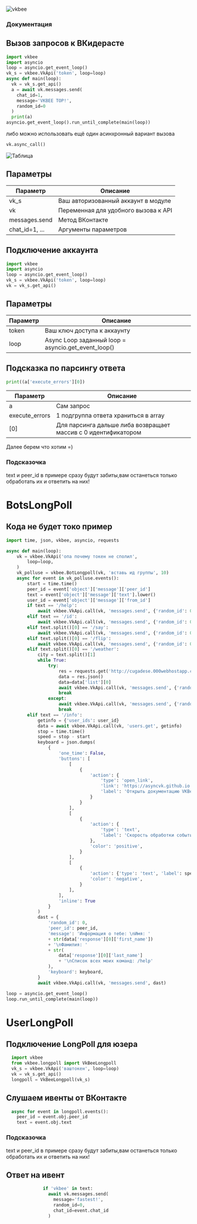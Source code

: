 ![vkbee](https://github.com/asyncvk/vkbee/blob/master/vkbee/bgtio.png?raw=true)
### Документация
## Вызов запросов к ВКидерасте
```python
import vkbee
import asyncio
loop = asyncio.get_event_loop()
vk_s = vkbee.VkApi('token', loop=loop)
async def main(loop):
  vk = vk_s.get_api()
  a = await vk.messages.send(
    chat_id=1,
    message='VKBEE TOP!',
    random_id=0
  )
  print(a)
asyncio.get_event_loop().run_until_complete(main(loop))
```
либо можно использовать ещё один асинхронный вариант вызова

```python
vk.async_call()
```
![Таблица](https://github.com/asyncvk/asyncvk.github.io/blob/master/KD8y1AGc3ds.jpg?raw=true)

## Параметры

| Параметр | Описание |
| -------- | ---------|
| vk_s | Ваш авторизованный аккаунт в модуле      |
| vk | Переменная для удобного вызова к API |
| messages.send | Метод ВКонтакте      |
| chat_id=1, ... | Аргументы параметров      |

## Подключение аккаунта

```python
import vkbee
import asyncio
loop = asyncio.get_event_loop()
vk_s = vkbee.VkApi('token', loop=loop)
vk = vk_s.get_api()
```
## Параметры

| Параметр | Описание |
| -------- | ---------|
| token | Ваш ключ доступа к аккаунту      |
| loop | Async Loop заданный  loop = asyncio.get_event_loop()     |

## Подсказка по парсингу ответа

```python
print((a['execute_errors'][0])
```

| Параметр | Описание |
| -------- | ---------|
| a | Сам запрос      |
| execute_errors | 1 подгруппа ответа храниться в array     |
| [0] | Для   парсинга дальше либа возвращает массив с 0 идентификатором    |

Далее берем что хотим =)

### Подсказочка
   text и peer_id в примере сразу будут забиты,вам останеться только обработать их и ответить на них!

# BotsLongPoll
## Кода не будет токо пример
```python
import time, json, vkbee, asyncio, requests

async def main(loop):
    vk = vkbee.VkApi('опа почему токен не сполил',
        loop=loop,
    )
    vk_polluse = vkbee.BotLongpoll(vk, 'вставь ид группы', 10)
    async for event in vk_polluse.events():
        start = time.time()
        peer_id = event['object']['message']['peer_id']
        text = event['object']['message']['text'].lower()
        user_id = event['object']['message']['from_id']
        if text == '/help':
            await vkbee.VkApi.call(vk, 'messages.send', {'random_id': 0, 'peer_id': peer_id, 'message': 'Команды:\n/id - получение ID пользователя\n/say [текст] - повторяет текст\n/flip [текст] - переврнуть текст\n/weather [город] - получение погоды в указанном городе'})
        elif text == '/id':
            await vkbee.VkApi.call(vk, 'messages.send', {'random_id': 0, 'peer_id': peer_id, 'message': user_id})
        elif text.split()[0] == '/say':
            await vkbee.VkApi.call(vk, 'messages.send', {'random_id': 0, 'peer_id': peer_id, 'message': text.split(maxsplit=1)[1:]})
        elif text.split()[0] == '/flip':
            await vkbee.VkApi.call(vk, 'messages.send', {'random_id': 0, 'peer_id': peer_id, 'message': '&#38;#8238;' + str(text.split(maxsplit=1)[1:][0])})
        elif text.split()[0] == '/weather':
            city = text.split()[1]
            while True:
                try:
                    res = requests.get('http://cugadese.000webhostapp.com/weather?city=' + str(city))
                    data = res.json()
                    data=data['list'][0]
                    await vkbee.VkApi.call(vk, 'messages.send', {'random_id': 0, 'peer_id': peer_id, 'message': 'Город: ' + str(city) + '\nОблачность: ' + str(data['weather'][0]['description']) + '\nТемпература: ' +  str(data['main']['temp'])})
                    break
                except:
                    await vkbee.VkApi.call(vk, 'messages.send', {'random_id': 0, 'peer_id': peer_id, 'message': 'Не верное название города'})
                    break
        elif text == '/info':
            getinfo = {'user_ids': user_id}
            data = await vkbee.VkApi.call(vk, 'users.get', getinfo)
            stop = time.time()
            speed = stop - start
            keyboard = json.dumps(
                {
                    'one_time': False,
                    'buttons': [
                        [
                            {
                                'action': {
                                    'type': 'open_link',
                                    'link': 'https://asyncvk.github.io',
                                    'label': 'Открыть документацию VKBee',
                                }
                            }
                        ],
                        [
                            {
                                'action': {
                                    'type': 'text',
                                    'label': 'Скорость обработки события:',
                                },
                                'color': 'positive',
                            }
                        ],
                        [
                            {
                                'action': {'type': 'text', 'label': speed},
                                'color': 'negative',
                            }
                        ],
                    ],
                    'inline': True
                }
            )
            dast = {
                'random_id': 0,
                'peer_id': peer_id,
                'message': 'Информация о тебе: \nИмя: '
                + str(data['response'][0]['first_name'])
                + '\nФамилия: '
                + str(
                    data['response'][0]['last_name']
                    + '\nСписок всех моих команд: /help'
                ),
                'keyboard': keyboard,
            }
            await vkbee.VkApi.call(vk, 'messages.send', dast)

loop = asyncio.get_event_loop()
loop.run_until_complete(main(loop))
```


# UserLongPoll
## Подключение LongPoll для юзера

```python
  import vkbee
  from vkbee.longpoll import VkBeeLongpoll
  vk_s = vkbee.VkApi('ваштокен', loop=loop)
  vk = vk_s.get_api()
  longpoll = VkBeeLongpoll(vk_s)
```

## Слушаем ивенты от ВКонтакте

```python
  async for event in longpoll.events():
    peer_id = event.obj.peer_id
    text = event.obj.text
```

### Подсказочка
   text и peer_id в примере сразу будут забиты,вам останеться только обработать их и ответить на них!

## Ответ на ивент

```python
              if 'vkbee' in text:
                await vk.messages.send(
                  message='fastest!',
                  random_id=0,
                  chat_id=event.chat_id
                )
```
